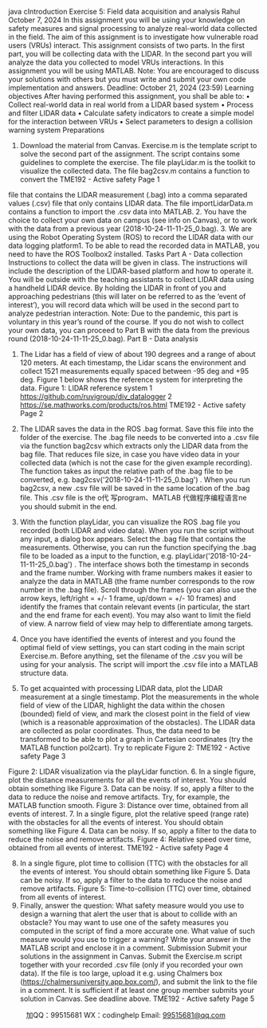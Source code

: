 java cIntroduction
Exercise 5: Field data acquisition and analysis Rahul 
October 7, 2024
In this assignment you will be using your knowledge on safety measures and signal processing to analyze real-world data collected in the field. The aim of this assignment is to investigate how vulnerable road users (VRUs) interact. This assignment consists of two parts. In the first part, you will be collecting data with the LIDAR. In the second part you will analyze the data you collected to model VRUs interactions. In this assignment you will be using MATLAB.
Note: You are encouraged to discuss your solutions with others but you must write and submit your own code implementation and answers.
Deadline: October 21, 2024 (23:59) Learning objectives
After having performed this assignment, you shall be able to:
• Collect real-world data in real world from a LIDAR based system
• Process and filter LIDAR data
• Calculate safety indicators to create a simple model for the interaction between VRUs • Select parameters to design a collision warning system
Preparations
1. Download the material from Canvas. Exercise.m is the template script to solve the second part of the assignment. The script contains some guidelines to complete the exercise. The file playLidar.m is the toolkit to visualize the collected data. The file bag2csv.m contains a function to convert the
 TME192 - Active safety Page 1

file that contains the LIDAR measurement (.bag) into a comma separated values (.csv) file that only contains LIDAR data. The file importLidarData.m contains a function to import the .csv data into MATLAB.
2. You have the choice to collect your own data on campus (see info on Canvas), or to work with the data from a previous year (2018-10-24-11-11-25_0.bag).
3. We are using the Robot Operating System (ROS) to record the LIDAR data with our data logging platform1. To be able to read the recorded data in MATLAB, you need to have the ROS Toolbox2 installed.
Tasks
Part A - Data collection
Instructions to collect the data will be given in class. The instructions will include the description of the LIDAR-based platform and how to operate it. You will be outside with the teaching assistants to collect LIDAR data using a handheld LIDAR device. By holding the LIDAR in front of you and approaching pedestrians (this will later on be referred to as the ‘event of interest’), you will record data which will be used in the second part to analyze pedestrian interaction.
Note: Due to the pandemic, this part is voluntary in this year’s round of the course. If you do not wish to collect your own data, you can proceed to Part B with the data from the previous round (2018-10-24-11-11-25_0.bag).
Part B - Data analysis
1. The Lidar has a field of view of about 190 degrees and a range of about 120 meters. At each timestamp, the Lidar scans the environment and collect 1521 measurements equally spaced between
-95 deg and +95 deg. Figure 1 below shows the reference system for interpreting the data.
Figure 1: LIDAR reference system 1 https://github.com/ruvigroup/div_datalogger
2 https://se.mathworks.com/products/ros.html
   TME192 - Active safety Page 2

2. The LIDAR saves the data in the ROS .bag format. Save this file into the folder of the exercise. The .bag file needs to be converted into a .csv file via the function bag2csv which extracts only the LIDAR data from the bag file. That reduces file size, in case you have video data in your collected data (which is not the case for the given example recording). The function takes as input the relative path of the .bag file to be converted, e.g. bag2csv('2018-10-24-11-11-25_0.bag') . When you run bag2csv, a new .csv file will be saved in the same location of the .bag file. This .csv file is the o代 写program、MATLAB
代做程序编程语言ne you should submit in the end.
3. With the function playLidar, you can visualize the ROS .bag file you recorded (both LIDAR and video data). When you run the script without any input, a dialog box appears. Select the .bag file that contains the measurements. Otherwise, you can run the function specifying the .bag file to be loaded as a input to the function, e.g. playLidar('2018-10-24-11-11-25_0.bag') . The interface shows both the timestamp in seconds and the frame number. Working with frame numbers makes it easier to analyze the data in MATLAB (the frame number corresponds to the row number in the .bag file). Scroll through the frames (you can also use the arrow keys, left/right = +/- 1 frame, up/down = +/- 10 frames) and identify the frames that contain relevant events (in particular, the start and the end frame for each event). You may also want to limit the field of view. A narrow field of view may help to differentiate among targets.
4. Once you have identified the events of interest and you found the optimal field of view settings, you can start coding in the main script Exercise.m. Before anything, set the filename of the .csv you will be using for your analysis. The script will import the .csv file into a MATLAB structure data.
5. To get acquainted with processing LIDAR data, plot the LIDAR measurement at a single timestamp. Plot the measurements in the whole field of view of the LIDAR, highlight the data within the chosen (bounded) field of view, and mark the closest point in the field of view (which is a reasonable approximation of the obstacles). The LIDAR data are collected as polar coordinates. Thus, the data need to be transformed to be able to plot a graph in Cartesian coordinates (try the MATLAB function pol2cart). Try to replicate Figure 2:
   TME192 - Active safety Page 3

 Figure 2: LIDAR visualization via the playLidar function.
6. In a single figure, plot the distance measurements for all the events of interest. You should obtain something like Figure 3. Data can be noisy. If so, apply a filter to the data to reduce the noise and remove artifacts. Try, for example, the MATLAB function smooth.
Figure 3: Distance over time, obtained from all events of interest.
7. In a single figure, plot the relative speed (range rate) with the obstacles for all the events of interest. You should obtain something like Figure 4. Data can be noisy. If so, apply a filter to the data to reduce the noise and remove artifacts.
Figure 4: Relative speed over time, obtained from all events of interest.
   TME192 - Active safety Page 4

8. In a single figure, plot time to collision (TTC) with the obstacles for all the events of interest. You should obtain something like Figure 5. Data can be noisy. If so, apply a filter to the data to reduce the noise and remove artifacts.
Figure 5: Time-to-collision (TTC) over time, obtained from all events of interest.
9. Finally, answer the question: What safety measure would you use to design a warning that alert the user that is about to collide with an obstacle? You may want to use one of the safety measures you computed in the script of find a more accurate one. What value of such measure would you use to trigger a warning? Write your answer in the MATLAB script and enclose it in a comment.
Submission
Submit your solutions in the assignment in Canvas. Submit the Exercise.m script together with your recorded .csv file (only if you recorded your own data). If the file is too large, upload it e.g. using Chalmers box (https://chalmersuniversity.app.box.com/), and submit the link to the file in a comment. It is sufficient if at least one group member submits your solution in Canvas. See deadline above.
  TME192 - Active safety Page 5

         
加QQ：99515681  WX：codinghelp  Email: 99515681@qq.com
